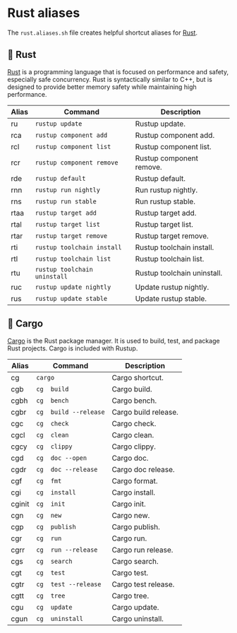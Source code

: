 # Rust aliases

The `rust.aliases.sh` file creates helpful shortcut aliases for
[Rust](https://www.rust-lang.org/).

## 🦀 Rust

[Rust](https://www.rust-lang.org/) is a programming language that is focused on
performance and safety, especially safe concurrency. Rust is syntactically
similar to C++, but is designed to provide better memory safety while
maintaining high performance.

| Alias | Command | Description |
| ----- | ----- | ----- |
| ru | `rustup update` | Rustup update. |
| rca | `rustup component add` | Rustup component add. |
| rcl | `rustup component list` | Rustup component list. |
| rcr | `rustup component remove` | Rustup component remove. |
| rde | `rustup default` | Rustup default. |
| rnn | `rustup run nightly` | Run rustup nightly. |
| rns | `rustup run stable` | Run rustup stable. |
| rtaa | `rustup target add` | Rustup target add. |
| rtal | `rustup target list` | Rustup target list. |
| rtar | `rustup target remove` | Rustup target remove. |
| rti | `rustup toolchain install` | Rustup toolchain install. |
| rtl | `rustup toolchain list` | Rustup toolchain list. |
| rtu | `rustup toolchain uninstall` | Rustup toolchain uninstall. |
| ruc | `rustup update nightly` | Update rustup nightly. |
| rus | `rustup update stable` | Update rustup stable. |

## 🦀 Cargo

[Cargo](https://doc.rust-lang.org/cargo/) is the Rust package manager. It is
used to build, test, and package Rust projects. Cargo is included with Rustup.

| Alias | Command | Description |
| ----- | ----- | ----- |
| cg | `cargo` | Cargo shortcut. |
| cgb | `cg  build` | Cargo build. |
| cgbh | `cg  bench` | Cargo bench. |
| cgbr | `cg  build --release` | Cargo build release. |
| cgc | `cg  check` | Cargo check. |
| cgcl | `cg  clean` | Cargo clean. |
| cgcy | `cg  clippy` | Cargo clippy. |
| cgd | `cg  doc --open` | Cargo doc. |
| cgdr | `cg  doc --release` | Cargo doc release. |
| cgf | `cg  fmt` | Cargo format. |
| cgi | `cg  install` | Cargo install. |
| cginit | `cg  init` | Cargo init. |
| cgn | `cg  new` | Cargo new. |
| cgp | `cg  publish` | Cargo publish. |
| cgr | `cg  run` | Cargo run. |
| cgrr | `cg  run --release` | Cargo run release. |
| cgs | `cg  search` | Cargo search. |
| cgt | `cg  test` | Cargo test. |
| cgtr | `cg  test --release` | Cargo test release. |
| cgtt | `cg  tree` | Cargo tree. |
| cgu | `cg  update` | Cargo update. |
| cgun | `cg  uninstall` | Cargo uninstall. |
